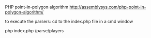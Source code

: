 PHP point-in-polygon algorithm
http://assemblysys.com/php-point-in-polygon-algorithm/


to execute the parsers: cd to the index.php file in a cmd window

php index.php /parse/players